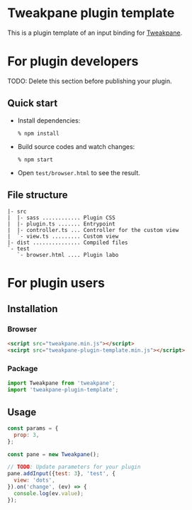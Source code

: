 # Tweakpane plugin template
This is a plugin template of an input binding for [Tweakpane][tweakpane].


# For plugin developers
TODO: Delete this section before publishing your plugin.


## Quick start
- Install dependencies:
  ```
  % npm install
  ```
- Build source codes and watch changes:
  ```
  % npm start
  ```
- Open `test/browser.html` to see the result.


## File structure
```
|- src
|  |- sass ............ Plugin CSS
|  |- plugin.ts ....... Entrypoint
|  |- controller.ts ... Controller for the custom view
|  `- view.ts ......... Custom view
|- dist ............... Compiled files
`- test
   `- browser.html .... Plugin labo
```


# For plugin users


## Installation


### Browser
```html
<script src="tweakpane.min.js"></script>
<scirpt src="tweakpane-plugin-template.min.js"></script>
```


### Package
```js
import Tweakpane from 'tweakpane';
import 'tweakpane-plugin-template';
```


## Usage
```js
const params = {
  prop: 3,
};

const pane = new Tweakpane();

// TODO: Update parameters for your plugin
pane.addInput({test: 3}, 'test', {
  view: 'dots',
}).on('change', (ev) => {
  console.log(ev.value);
});
```


[tweakpane]: https://github.com/cocopon/tweakpane/
